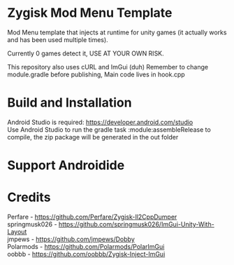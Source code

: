 # Zygisk Mod Menu Template
Mod Menu template that injects at runtime for unity games (it actually works and has been used multiple times).

Currently 0 games detect it, USE AT YOUR OWN RISK.

This repository also uses cURL and ImGui (duh)
Remember to change module.gradle before publishing,
Main code lives in hook.cpp

# Build and Installation
Android Studio is required: https://developer.android.com/studio  <br />
Use Android Studio to run the gradle task :module:assembleRelease to compile, the zip package will be generated in the out folder
# Support Androidide
# Credits
Perfare - https://github.com/Perfare/Zygisk-Il2CppDumper <br />
springmusk026 - https://github.com/springmusk026/ImGui-Unity-With-Layout <br />
jmpews - https://github.com/jmpews/Dobby <br />
Polarmods - https://github.com/Polarmods/PolarImGui <br />
oobbb - https://github.com/oobbb/Zygisk-Inject-ImGui <br />
